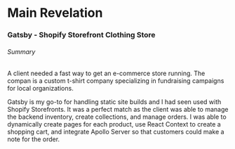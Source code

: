 # Main Revelation

### Gatsby - Shopify Storefront Clothing Store

###### Summary

A client needed a fast way to get an e-commerce store running. The compan is a custom t-shirt company specializing in fundraising campaigns for local organizations.

Gatsby is my go-to for handling static site builds and I had seen used with Shopify Storefronts. It was a perfect match as the client was able to manage the backend inventory, create collections, and manage orders. I was able to dynamically create pages for each product, use React Context to create a shopping cart, and integrate Apollo Server so that customers could make a note for the order.
